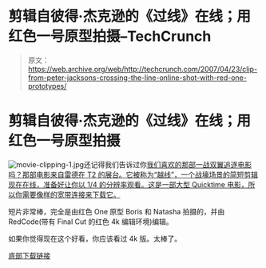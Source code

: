 # 剪辑自彼得·杰克逊的《过线》在线；用红色一号原型拍摄–TechCrunch

> 原文：<https://web.archive.org/web/http://techcrunch.com/2007/04/23/clip-from-peter-jacksons-crossing-the-line-online-shot-with-red-one-prototypes/>

# 剪辑自彼得·杰克逊的《过线》在线；用红色一号原型拍摄

![movie-clipping-1.jpg](img/5566889b751b81a281ec799888c75963.png)还记得我们告诉过你[我们喜欢的那部一战双翼追逐电影吗？那部电影来自雷德在 T2 的展台。它被称为“越线”，一个战壕场景的简短剪辑现在在线，准备好让你以 1/4 的分辨率观看。这是一部大型 Quicktime 电影，所以你需要像样的宽带连接来下载它。](https://web.archive.org/web/20210225225031/http://crunchgear.com/2007/04/16/nab-2007-live-from-the-red-booth/)

短片非常棒，完全是由红色 One 原型 Boris 和 Natasha 拍摄的，并由 RedCode(带有 Final Cut 的红色 4k 编辑环境)编辑。

如果你觉得现在这个好看，你应该看过 4k 版。太棒了。

[底部下载链接](https://web.archive.org/web/20210225225031/http://www.reduser.net/forum/showthread.php?t=1883)